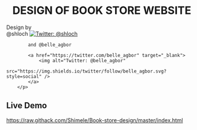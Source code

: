 <h1 align="center">DESIGN OF BOOK STORE WEBSITE</h1>
<p>
            Design by <br />
            @shloch
            <a href="https://twitter.com/shloch" target="_blank">
                <img alt="Twitter: @shloch" src="https://img.shields.io/twitter/follow/shloch.svg?style=social" />
            </a><br />

            and @belle_agbor

            <a href="https://twitter.com/belle_agbor" target="_blank">
                <img alt="Twitter: @belle_agbor"
                    src="https://img.shields.io/twitter/follow/belle_agbor.svg?style=social" />
            </a>
        </p>




## Live Demo
https://raw.githack.com/Shimele/Book-store-design/master/index.html
